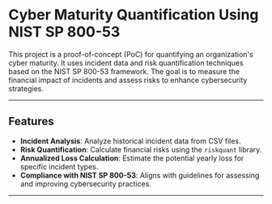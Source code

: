 # Cyber Maturity Quantification Using NIST SP 800-53

This project is a proof-of-concept (PoC) for quantifying an organization's cyber maturity. It uses incident data and risk quantification techniques based on the NIST SP 800-53 framework. The goal is to measure the financial impact of incidents and assess risks to enhance cybersecurity strategies.

---

## Features

- **Incident Analysis**: Analyze historical incident data from CSV files.
- **Risk Quantification**: Calculate financial risks using the `riskquant` library.
- **Annualized Loss Calculation**: Estimate the potential yearly loss for specific incident types.
- **Compliance with NIST SP 800-53**: Aligns with guidelines for assessing and improving cybersecurity practices.

---


